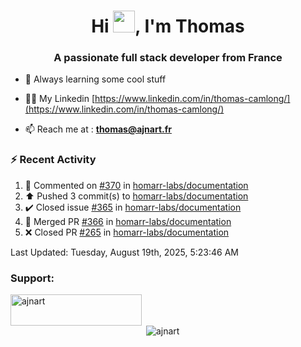 <h1 align="center">Hi <img height="35px" src="https://raw.githubusercontent.com/MartinHeinz/MartinHeinz/master/wave.gif" width="35px"/>, I'm Thomas</h1>
<h3 align="center">A passionate full stack developer from France</h3>

- 🌱 Always learning some cool stuff 

- 👨‍💻 My Linkedin [https://www.linkedin.com/in/thomas-camlong/](https://www.linkedin.com/in/thomas-camlong/)

- 📫 Reach me at : **thomas@ajnart.fr**

### :zap: Recent Activity

<!--RECENT_ACTIVITY:start-->
1. 💬 Commented on [#370](https://github.com/homarr-labs/documentation/pull/370#issuecomment-3197694499) in [homarr-labs/documentation](https://github.com/homarr-labs/documentation)<br>
2. ⬆️ Pushed 3 commit(s) to [homarr-labs/documentation](https://github.com/homarr-labs/documentation)<br>
3. ✔️ Closed issue [#365](https://github.com/homarr-labs/documentation/issues/365) in [homarr-labs/documentation](https://github.com/homarr-labs/documentation)<br>
4. 🎉 Merged PR [#366](https://github.com/homarr-labs/documentation/pull/366) in [homarr-labs/documentation](https://github.com/homarr-labs/documentation)<br>
5. ❌ Closed PR [#265](https://github.com/homarr-labs/documentation/pull/265) in [homarr-labs/documentation](https://github.com/homarr-labs/documentation)<br>
<!--RECENT_ACTIVITY:end-->

<!--RECENT_ACTIVITY:last_update-->
Last Updated: Tuesday, August 19th, 2025, 5:23:46 AM
<!--RECENT_ACTIVITY:last_update_end-->
<h3 align="left">Support:</h3>
<p><a href="https://ko-fi.com/ajnart"> <img align="left" src="https://cdn.ko-fi.com/cdn/kofi3.png?v=3" height="50" width="210" alt="ajnart" /></a></p><br><br>

<p>&nbsp;<img align="center" src="https://github-readme-stats.vercel.app/api?username=ajnart&show_icons=true&theme=tokyonight&locale=en" alt="ajnart" /></p>
